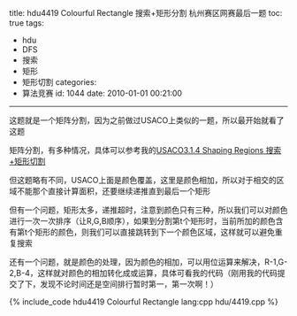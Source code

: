 title: hdu4419 Colourful Rectangle  搜索+矩形分割  杭州赛区网赛最后一题
toc: true
tags:
  - hdu
  - DFS
  - 搜索
  - 矩形
  - 矩形切割
categories:
  - 算法竞赛
id: 1044
date: 2010-01-01 00:21:00
---

这题就是一个矩阵分割，因为之前做过USACO上类似的一题，所以最开始就看了这题

矩阵分割，有多种情况，具体可以参考我的[USACO3.1.4 Shaping Regions 搜索+矩形切割](/archives/1367 "USACO3.1.4 Shaping Regions 搜索+矩形切割")

但这题略有不同，USACO上面是颜色覆盖，这里是颜色相加，所以对于相交的区域不能那个直接计算面积，还要继续递推直到最后一个矩形

但有一个问题，矩形太多，递推超时，注意到颜色只有三种，所以我们可以对颜色进行一次一次排序（让R,G,B顺序），如果到分割第t个矩形时，当前所加的颜色含有第t个矩形的颜色，则我们可以直接跳转到下一个颜色区域，这样就可以避免重复搜索

还有一个问题，就是颜色的处理，因为颜色的相加，可以用位运算来解决，R-1,G-2,B-4，这样就对颜色的相加转化成或运算，具体可看我的代码（刚用我的代码提交了下，发现不论时间还是空间排行暂时第一，第一次啊！）

{% include_code hdu4419 Colourful Rectangle lang:cpp hdu/4419.cpp %}